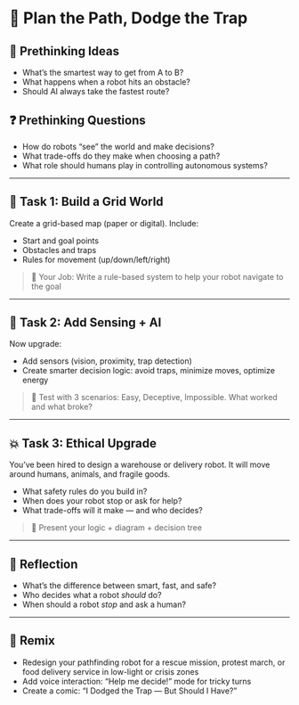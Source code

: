 # 🛞 Plan the Path, Dodge the Trap

## 💭 Prethinking Ideas
- What’s the smartest way to get from A to B?
- What happens when a robot hits an obstacle?
- Should AI always take the fastest route?

## ❓ Prethinking Questions
- How do robots “see” the world and make decisions?
- What trade-offs do they make when choosing a path?
- What role should humans play in controlling autonomous systems?

---

## 🤖 Task 1: Build a Grid World

Create a grid-based map (paper or digital). Include:
- Start and goal points
- Obstacles and traps
- Rules for movement (up/down/left/right)

> 🎯 Your Job: Write a rule-based system to help your robot navigate to the goal

---

## 🧠 Task 2: Add Sensing + AI

Now upgrade:
- Add sensors (vision, proximity, trap detection)
- Create smarter decision logic: avoid traps, minimize moves, optimize energy

> 🎯 Test with 3 scenarios: Easy, Deceptive, Impossible. What worked and what broke?

---

## 💥 Task 3: Ethical Upgrade

You’ve been hired to design a warehouse or delivery robot. It will move around humans, animals, and fragile goods.

- What safety rules do you build in?
- When does your robot stop or ask for help?
- What trade-offs will it make — and who decides?

> 🎯 Present your logic + diagram + decision tree

---

## 💬 Reflection

- What’s the difference between smart, fast, and safe?
- Who decides what a robot *should* do?
- When should a robot *stop* and ask a human?

---

## 🎨 Remix

- Redesign your pathfinding robot for a rescue mission, protest march, or food delivery service in low-light or crisis zones
- Add voice interaction: “Help me decide!” mode for tricky turns
- Create a comic: “I Dodged the Trap — But Should I Have?”
